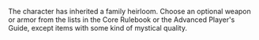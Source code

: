 The character has inherited a family heirloom. Choose an optional weapon or armor from the lists in the Core Rulebook or the Advanced Player's Guide, except items with some kind of mystical quality.